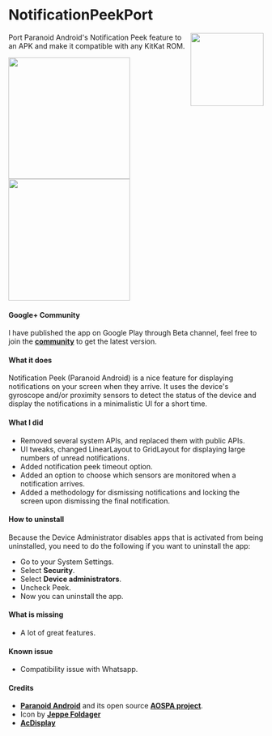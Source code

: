 NotificationPeekPort
====================

<img align="right" height="144"
   src="https://raw.githubusercontent.com/lzanita09/NotificationPeekPort/master/art/launcher_icon.png" />

Port Paranoid Android's Notification Peek feature to an APK and make it compatible with any KitKat ROM. 


<img width="240" src="https://raw.githubusercontent.com/lzanita09/NotificationPeekPort/master/art/b3f58dc2-2b50-472e-ae6e-b0b4de942c9d.png" />
<img width="240" src="https://raw.githubusercontent.com/lzanita09/NotificationPeekPort/master/art/e9c1ace6-dc5b-4dbb-b408-66514f1ac16b.png" />

#### Google+ Community
I have published the app on Google Play through Beta channel, feel free to join the **[community](https://plus.google.com/communities/115556559938393378451)** to get the latest version.

#### What it does
Notification Peek (Paranoid Android) is a nice feature for displaying notifications on your screen when they arrive. It uses the device's gyroscope and/or proximity sensors to detect the status of the device and display the notifications in a minimalistic UI for a short time.

#### What I did
* Removed several system APIs, and replaced them with public APIs.
* UI tweaks, changed LinearLayout to GridLayout for displaying large numbers of unread notifications.
* Added notification peek timeout option.
* Added an option to choose which sensors are monitored when a notification arrives.
* Added a methodology for dismissing notifications and locking the screen upon dismissing the final notification.

#### How to uninstall
Because the Device Administrator disables apps that is activated from being uninstalled, you need to do the following if you want to uninstall the app:
* Go to your System Settings.
* Select **Security**.
* Select **Device administrators**.
* Uncheck Peek.
* Now you can uninstall the app.

#### What is missing
* A lot of great features.

#### Known issue
* Compatibility issue with Whatsapp.

#### Credits
* **[Paranoid Android](http://paranoidandroid.co/)** and its open source **[AOSPA project](https://github.com/AOSPA)**.
* Icon by **[Jeppe Foldager](https://plus.google.com/+JeppeFoldager/about)**
* **[AcDisplay](https://github.com/AChep/AcDisplay)**
